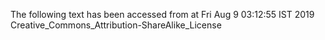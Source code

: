 The following text has been accessed from at Fri Aug 9 03:12:55 IST 2019
Creative_Commons_Attribution-ShareAlike_License
